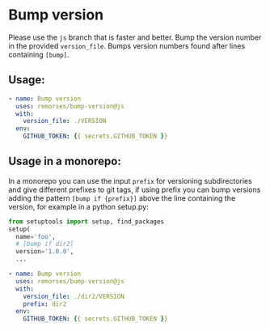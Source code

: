 # Bump version
Please use the `js` branch that is faster and better. 
Bump the version number in the provided `version_file`.
Bumps version numbers found after lines containing `[bump]`.


## Usage:
```yaml
- name: Bump version
  uses: remorses/bump-version@js
  with:
    version_file: ./VERSION
  env:
    GITHUB_TOKEN: {{ secrets.GITHUB_TOKEN }}
```

## Usage in a monorepo:
In a monorepo you can use the input `prefix` for versioning subdirectories and give different prefixes to git tags,
if using prefix you can bump versions adding the pattern `[bump if {prefix}]` above the line containing the version, for example in a python setup.py:
```py
from setuptools import setup, find_packages
setup(
  name='foo',
  # [bump if dir2]
  version='1.0.0',
  ...
```
```yaml
- name: Bump version
  uses: remorses/bump-version@js
  with:
    version_file: ./dir2/VERSION
    prefix: dir2
  env:
    GITHUB_TOKEN: {{ secrets.GITHUB_TOKEN }}
```
